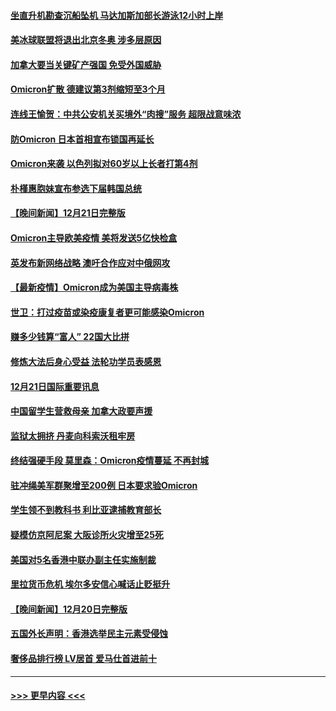#### [坐直升机勘查沉船坠机 马达加斯加部长游泳12小时上岸](../pages/prog202/a103300251.md?t=12221350) 
#### [美冰球联盟将退出北京冬奥 涉多层原因](../pages/prog202/a103300234.md?t=12221350) 
#### [加拿大要当关键矿产强国 免受外国威胁](../pages/prog202/a103299986.md?t=12221350) 
#### [Omicron扩散 德建议第3剂缩短至3个月](../pages/prog202/a103300225.md?t=12221350) 
#### [连线王愉贺：中共公安机关买境外“肉搜”服务 超限战意味浓](../pages/prog202/a103300218.md?t=12221350) 
#### [防Omicron 日本首相宣布锁国再延长](../pages/prog202/a103300181.md?t=12221350) 
#### [Omicron来袭 以色列拟对60岁以上长者打第4剂](../pages/prog202/a103300162.md?t=12221350) 
#### [朴槿惠胞妹宣布参选下届韩国总统](../pages/prog202/a103300152.md?t=12221350) 
#### [【晚间新闻】12月21日完整版](../pages/prog202/a103300164.md?t=12221350) 
#### [Omicron主导欧美疫情 美将发送5亿快检盒](../pages/prog202/a103300040.md?t=12221350) 
#### [英发布新网络战略 澳吁合作应对中俄网攻](../pages/prog202/a103300034.md?t=12221350) 
#### [【最新疫情】Omicron成为美国主导病毒株](../pages/prog202/a103299855.md?t=12221350) 
#### [世卫：打过疫苗或染疫康复者更可能感染Omicron](../pages/prog202/a103299744.md?t=12221350) 
#### [赚多少钱算“富人” 22国大比拼](../pages/prog202/a103299649.md?t=12221350) 
#### [修炼大法后身心受益 法轮功学员表感恩](../pages/prog202/a103299627.md?t=12221350) 
#### [12月21日国际重要讯息](../pages/prog202/a103299615.md?t=12221350) 
#### [中国留学生营救母亲 加拿大政要声援](../pages/prog202/a103299586.md?t=12221350) 
#### [监狱太拥挤 丹麦向科索沃租牢房](../pages/prog202/a103299559.md?t=12221350) 
#### [终结强硬手段 莫里森：Omicron疫情蔓延 不再封城](../pages/prog202/a103299544.md?t=12221350) 
#### [驻冲绳美军群聚增至200例 日本要求验Omicron](../pages/prog202/a103299491.md?t=12221350) 
#### [学生领不到教科书 利比亚逮捕教育部长](../pages/prog202/a103299470.md?t=12221350) 
#### [疑模仿京阿尼案 大阪诊所火灾增至25死](../pages/prog202/a103299468.md?t=12221350) 
#### [美国对5名香港中联办副主任实施制裁](../pages/prog202/a103299454.md?t=12221350) 
#### [里拉货币危机 埃尔多安信心喊话止贬挺升](../pages/prog202/a103299370.md?t=12221350) 
#### [【晚间新闻】12月20日完整版](../pages/prog202/a103299321.md?t=12221350) 
#### [五国外长声明：香港选举民主元素受侵蚀](../pages/prog202/a103299276.md?t=12221350) 
#### [奢侈品排行榜 LV居首 爱马仕首进前十](../pages/prog202/a103299082.md?t=12221350) 

----
#### [ >>> 更早内容 <<< ](../indexes/prog202-earlier.md)
